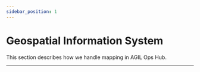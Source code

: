 ```yaml
---
sidebar_position: 1
---
```


# Geospatial Information System

This section describes how we handle mapping in AGIL Ops Hub.

---
